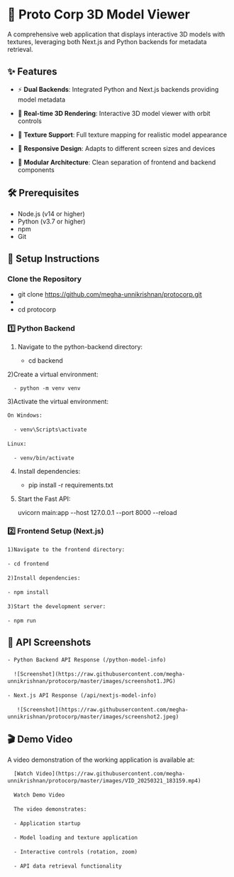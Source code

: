 # 🔷 Proto Corp 3D Model Viewer

A comprehensive web application that displays interactive 3D models with textures, leveraging both Next.js and Python backends for metadata retrieval.

## ✨ Features

  - ⚡ **Dual Backends**: Integrated Python and Next.js backends providing model metadata
    
  - 🔄 **Real-time 3D Rendering**: Interactive 3D model viewer with orbit controls

  - 🧩 **Texture Support**: Full texture mapping for realistic model appearance
    
  - 📱 **Responsive Design**: Adapts to different screen sizes and devices
    
  - 🔧 **Modular Architecture**: Clean separation of frontend and backend components

## 🛠️ Prerequisites

  - Node.js (v14 or higher)
  - Python (v3.7 or higher)
  - npm 
  - Git

## 🚀 Setup Instructions

### Clone the Repository

   - git clone https://github.com/megha-unnikrishnan/protocorp.git
   - 
   - cd protocorp

### 1️⃣ Python Backend

  1) Navigate to the python-backend directory:

      - cd backend
    
  2)Create a virtual environment:

      - python -m venv venv

  3)Activate the virtual environment:

    On Windows:
        
      - venv\Scripts\activate

    Linux:
  
      - venv/bin/activate

4) Install dependencies:

     - pip install -r requirements.txt

5) Start the Fast API:
   
    uvicorn main:app --host 127.0.0.1 --port 8000 --reload
   
   
###  2️⃣ Frontend Setup (Next.js)

    1)Navigate to the frontend directory:

    - cd frontend

    2)Install dependencies:

    - npm install

    3)Start the development server:

    - npm run 
    
## 📸 API Screenshots

    - Python Backend API Response (/python-model-info)

      ![Screenshot](https://raw.githubusercontent.com/megha-unnikrishnan/protocorp/master/images/screenshot1.JPG)

    - Next.js API Response (/api/nextjs-model-info)

       ![Screenshot](https://raw.githubusercontent.com/megha-unnikrishnan/protocorp/master/images/screenshot2.jpeg)

## 🎬 Demo Video

  A video demonstration of the working application is available at:
  
      [Watch Video](https://raw.githubusercontent.com/megha-unnikrishnan/protocorp/master/images/VID_20250321_183159.mp4)

      Watch Demo Video
      
      The video demonstrates:

      - Application startup
      
      - Model loading and texture application
      
      - Interactive controls (rotation, zoom)
      
      - API data retrieval functionality
      



    
